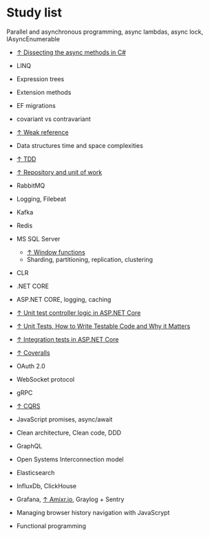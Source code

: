 # Study list

Parallel and asynchronous programming, async lambdas, async lock, IAsyncEnumerable
* [↑ Dissecting the async methods in C#](https://devblogs.microsoft.com/premier-developer/dissecting-the-async-methods-in-c/)

* LINQ
* Expression trees
* Extension methods
* EF migrations
* covariant vs contravariant
* [↑ Weak reference](https://docs.microsoft.com/en-us/dotnet/api/system.weakreference?view=netcore-3.1)
* Data structures time and space complexities

* [↑ TDD](https://www.youtube.com/watch?v=a7BvGBT0gFw)

* [↑ Repository and unit of work](https://www.c-sharpcorner.com/article/repository-and-unitofwork-pattern-part-2/)

* RabbitMQ

* Logging, Filebeat

* Kafka

* Redis

* MS SQL Server
  * [↑ Window functions](https://docs.microsoft.com/en-us/sql/t-sql/queries/select-over-clause-transact-sql?view=sql-server-ver15)
  * Sharding, partitioning, replication, clustering

* CLR

* .NET CORE

* ASP.NET CORE, logging, caching

* [↑ Unit test controller logic in ASP.NET Core](https://docs.microsoft.com/en-us/aspnet/core/mvc/controllers/testing?view=aspnetcore-3.1)

* [↑ Unit Tests, How to Write Testable Code and Why it Matters](https://www.toptal.com/qa/how-to-write-testable-code-and-why-it-matters)

* [↑ Integration tests in ASP.NET Core](https://docs.microsoft.com/en-us/aspnet/core/test/integration-tests)

* [↑ Coveralls](https://devblogs.microsoft.com/premier-developer/dissecting-the-async-methods-in-c/)

* OAuth 2.0

* WebSocket protocol

* gRPC

* [↑ CQRS](https://www.youtube.com/watch?v=xKKVW94F2bc)

* JavaScript promises, async/await

* Clean architecture, Clean code, DDD

* GraphQL

* Open Systems Interconnection model

* Elasticsearch

* InfluxDb, ClickHouse

* Grafana, [↑ Amixr.io](https://amixr.io), Graylog + Sentry

* Managing browser history navigation with JavaScrypt

* Functional programming

